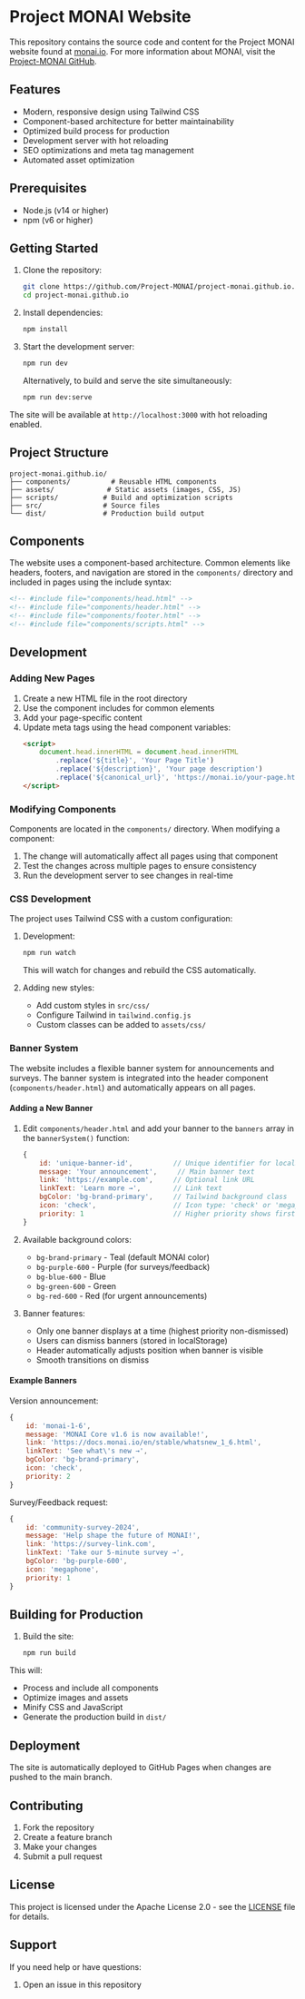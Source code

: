 # Project MONAI Website

This repository contains the source code and content for the Project MONAI website found at [monai.io](https://monai.io/). For more information about MONAI, visit the [Project-MONAI GitHub](https://github.com/Project-MONAI).

## Features

- Modern, responsive design using Tailwind CSS
- Component-based architecture for better maintainability
- Optimized build process for production
- Development server with hot reloading
- SEO optimizations and meta tag management
- Automated asset optimization

## Prerequisites

- Node.js (v14 or higher)
- npm (v6 or higher)

## Getting Started

1. Clone the repository:
   ```bash
   git clone https://github.com/Project-MONAI/project-monai.github.io.git
   cd project-monai.github.io
   ```

2. Install dependencies:
   ```bash
   npm install
   ```

3. Start the development server:
   ```bash
   npm run dev
   ```

   Alternatively, to build and serve the site simultaneously:
   ```bash
   npm run dev:serve
   ```

The site will be available at `http://localhost:3000` with hot reloading enabled.

## Project Structure

```
project-monai.github.io/
├── components/          # Reusable HTML components
├── assets/             # Static assets (images, CSS, JS)
├── scripts/           # Build and optimization scripts
├── src/               # Source files
└── dist/              # Production build output
```

## Components

The website uses a component-based architecture. Common elements like headers, footers, and navigation are stored in the `components/` directory and included in pages using the include syntax:

```html
<!-- #include file="components/head.html" -->
<!-- #include file="components/header.html" -->
<!-- #include file="components/footer.html" -->
<!-- #include file="components/scripts.html" -->
```

## Development

### Adding New Pages

1. Create a new HTML file in the root directory
2. Use the component includes for common elements
3. Add your page-specific content
4. Update meta tags using the head component variables:
   ```html
   <script>
       document.head.innerHTML = document.head.innerHTML
           .replace('${title}', 'Your Page Title')
           .replace('${description}', 'Your page description')
           .replace('${canonical_url}', 'https://monai.io/your-page.html');
   </script>
   ```

### Modifying Components

Components are located in the `components/` directory. When modifying a component:
1. The change will automatically affect all pages using that component
2. Test the changes across multiple pages to ensure consistency
3. Run the development server to see changes in real-time

### CSS Development

The project uses Tailwind CSS with a custom configuration:

1. Development:
   ```bash
   npm run watch
   ```
   This will watch for changes and rebuild the CSS automatically.

2. Adding new styles:
   - Add custom styles in `src/css/`
   - Configure Tailwind in `tailwind.config.js`
   - Custom classes can be added to `assets/css/`

### Banner System

The website includes a flexible banner system for announcements and surveys. The banner system is integrated into the header component (`components/header.html`) and automatically appears on all pages.

#### Adding a New Banner

1. Edit `components/header.html` and add your banner to the `banners` array in the `bannerSystem()` function:
   ```javascript
   {
       id: 'unique-banner-id',          // Unique identifier for localStorage
       message: 'Your announcement',     // Main banner text
       link: 'https://example.com',     // Optional link URL
       linkText: 'Learn more →',        // Link text
       bgColor: 'bg-brand-primary',     // Tailwind background class
       icon: 'check',                   // Icon type: 'check' or 'megaphone'
       priority: 1                      // Higher priority shows first
   }
   ```

2. Available background colors:
   - `bg-brand-primary` - Teal (default MONAI color)
   - `bg-purple-600` - Purple (for surveys/feedback)
   - `bg-blue-600` - Blue
   - `bg-green-600` - Green
   - `bg-red-600` - Red (for urgent announcements)

3. Banner features:
   - Only one banner displays at a time (highest priority non-dismissed)
   - Users can dismiss banners (stored in localStorage)
   - Header automatically adjusts position when banner is visible
   - Smooth transitions on dismiss

#### Example Banners

Version announcement:
```javascript
{
    id: 'monai-1-6',
    message: 'MONAI Core v1.6 is now available!',
    link: 'https://docs.monai.io/en/stable/whatsnew_1_6.html',
    linkText: 'See what\'s new →',
    bgColor: 'bg-brand-primary',
    icon: 'check',
    priority: 2
}
```

Survey/Feedback request:
```javascript
{
    id: 'community-survey-2024',
    message: 'Help shape the future of MONAI!',
    link: 'https://survey-link.com',
    linkText: 'Take our 5-minute survey →',
    bgColor: 'bg-purple-600',
    icon: 'megaphone',
    priority: 1
}
```

## Building for Production

1. Build the site:
   ```bash
   npm run build
   ```

This will:
- Process and include all components
- Optimize images and assets
- Minify CSS and JavaScript
- Generate the production build in `dist/`

## Deployment

The site is automatically deployed to GitHub Pages when changes are pushed to the main branch.

## Contributing

1. Fork the repository
2. Create a feature branch
3. Make your changes
4. Submit a pull request

## License

This project is licensed under the Apache License 2.0 - see the [LICENSE](LICENSE) file for details.

## Support

If you need help or have questions:
1. Open an issue in this repository
